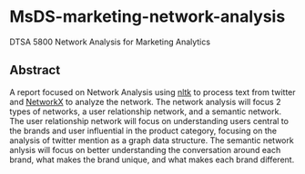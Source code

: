 # MsDS-marketing-network-analysis
DTSA 5800 Network Analysis for Marketing Analytics

## Abstract
A report focused on Network Analysis using [nltk](https://www.nltk.org/) to process text from twitter and [NetworkX](https://networkx.org/) to analyze the network. The network analysis will focus 2 types of networks, a user relationship network, and a semantic network. The user relationship network will focus on understanding users central to the brands and user influential in the product category, focusing on the analysis of twitter mention as a graph data structure. The semantic network anlysis will focus on better understanding the conversation around each brand, what makes the brand unique, and what makes each brand different.
